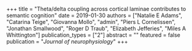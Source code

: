 +++
title = "Theta/delta coupling across cortical laminae contributes to semantic cognition"
date = 2019-01-30
authors = ["Natalie E Adams", "Catarina Teige", "Giovanna Mollo", "admin", "Piers L Cornelissen", "Jonathan Smallwood", "Roger D Traub", "Elizabeth Jefferies", "Miles A Whittington"]
publication_types = ["2"]
abstract = ""
featured = false
publication = "*Journal of neurophysiology*"
+++

